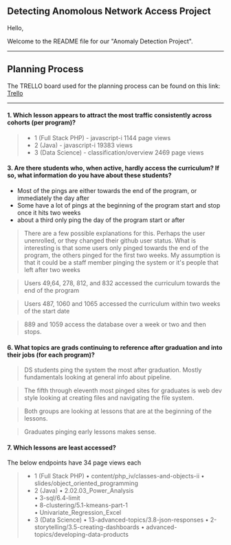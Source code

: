 ## Detecting Anomolous Network Access Project

Hello,

Welcome to the README file for our "Anomaly Detection Project".


_________________

## Planning Process

The TRELLO board used for the planning process can be found on this link: [Trello](https://trello.com/b/LA6GxLOI/anomaly-detection)


_________________

#### 1. Which lesson appears to attract the most traffic consistently across cohorts (per program)?

> - 1 (Full Stack PHP) - javascript-i    1144 page views
> - 2 (Java) -  javascript-i 19383 views
> - 3 (Data Science) - classification/overview     2469 page views
#### 3. Are there students who, when active, hardly access the curriculum? If so, what information do you have about these students?
- Most of the pings are either towards the end of the program, or immediately the day after
- Some have a lot of pings at the beginning of the program start and stop once it hits two weeks
- about a third only ping the day of the program start or after

>There are a few possible explanations for this.  Perhaps the user unenrolled, or they changed their github user status. What is interesting is that some users only pinged towards the end of the program, the others pinged for the first two weeks. My assumption is that it could be a staff member pinging the system or it's people that left after two weeks

>Users 49,64, 278, 812, and 832 accessed the curriculum towards the end of the program

>Users 487, 1060 and 1065 accessed the curriculum within two weeks of the start date

>889 and 1059 access the database over a week or two and then stops.

#### 6. What topics are grads continuing to reference after graduation and into their jobs (for each program)?
>DS students ping the system the most after graduation. Mostly fundamentals looking at general info about pipeline. 

>The fifth through eleventh most pinged sites for graduates is web dev style looking at creating files and navigating the file system. 

> Both groups are looking at lessons that are at the beginning of the lessons. 

> Graduates pinging early lessons makes sense.
#### 7. Which lessons are least accessed?

The below endpoints have 34 page views each

> - 1 (Full Stack PHP) 
>   • content/php_iv/classes-and-objects-ii
>   • slides/object_oriented_programming
> - 2 (Java)
>   •  2.02.03_Power_Analysis    
>   •  3-sql/6.4-limit                           
>   •  8-clustering/5.1-kmeans-part-1                                 
>   •  Univariate_Regression_Excel                                     
> - 3 (Data Science)
>   • 13-advanced-topics/3.8-json-responses
>   • 2-storytelling/3.5-creating-dashboards
>   • advanced-topics/developing-data-products 
